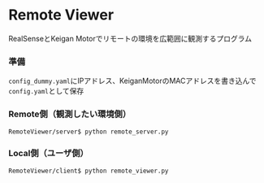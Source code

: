 # Remote Viewer
RealSenseとKeigan Motorでリモートの環境を広範囲に観測するプログラム

### 準備
```config_dummy.yaml```にIPアドレス、KeiganMotorのMACアドレスを書き込んで```config.yaml```として保存

### Remote側（観測したい環境側）
```RemoteViewer/server$ python remote_server.py```

### Local側（ユーザ側）
```RemoteViewer/client$ python remote_viewer.py```
